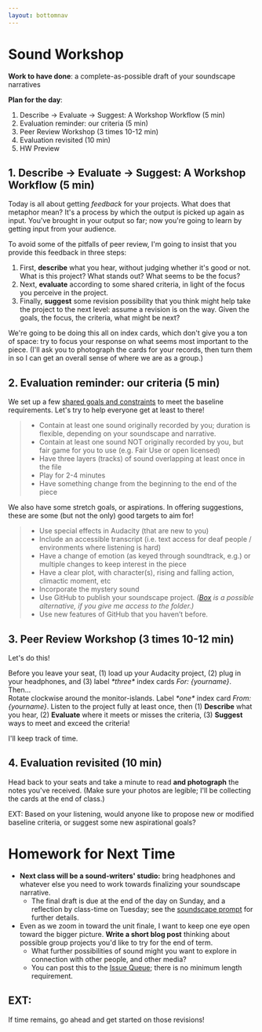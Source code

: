 ```yaml
---
layout: bottomnav
---
```


# Sound Workshop

**Work to have done**: a complete-as-possible draft of your soundscape narratives

**Plan for the day**:

1. Describe -> Evaluate -> Suggest: A Workshop Workflow (5 min)
2. Evaluation reminder: our criteria (5 min)
3. Peer Review Workshop (3 times 10-12 min)
4. Evaluation revisited (10 min)
5. HW Preview


## 1. Describe -> Evaluate -> Suggest: A Workshop Workflow (5 min)

Today is all about getting _feedback_ for your projects. What does that metaphor mean? It's a process by which the output is picked up again as input. You've brought in your output so far; now you're going to learn by getting input from your audience.

<!-- A lot of peer review fails because it falls to one of two extremes: noncommittal nods, or non-stop nitpicking. Neither really takes advantage of the output we have in front of us. -->

To avoid some of the pitfalls of peer review, I'm going to insist that you provide this feedback in three steps:
<div class="alert alert-info">
<ol><li> First, <strong>describe</strong> what you hear, without judging whether it's good or not. What is this project? What stands out? What seems to be the focus? <!-- A lot of times as writers, even soundwriters, we don't even know if our audience is getting the main point we want to get across.  --></li>
<li>Next, <strong>evaluate</strong> according to some shared criteria, in light of the focus you perceive in the project. <!-- NB: This is still a form of description: it's not about "good" or "bad" in the abstract but about where it meets or misses the shared or stated goals. --></li>
<li>Finally, <strong>suggest</strong> some revision possibility that you think might help take the project to the next level: assume a revision is on the way. Given the goals, the focus, the criteria, what might be next? <!-- Pose this as a suggestion, not a command: and interpret these as suggestions, not commands. --></li>
</ol>
</div>

We're going to be doing this all on index cards, which don't give you a ton of space: try to focus your response on what seems most important to the piece. (I'll ask you to photograph the cards for your records, then turn them in so I can get an overall sense of where we are as a group.)

## 2. Evaluation reminder: our criteria (5 min)
We set up a few [shared goals and constraints](http://bit.ly/cdm2019fall-criteria) to meet the baseline requirements. Let's try to help everyone get at least to there!
> * Contain at least one sound originally recorded by you; duration is flexible, depending on your soundscape and narrative.
> * Contain at least one sound NOT originally recorded by you, but fair game for you to use (e.g. Fair Use or open licensed)
> * Have three layers (tracks) of sound overlapping at least once in the file
> * Play for 2-4 minutes
> * Have something change from the beginning to the end of the piece


We also have some stretch goals, or aspirations. In offering suggestions, these are some (but not the only) good targets to aim for!
> * Use special effects in Audacity (that are new to you)
> * Include an accessible transcript (i.e. text access for deaf people / environments where listening is hard)
> * Have a change of emotion (as keyed through soundtrack, e.g.) or multiple changes to keep interest in the piece
> * Have a clear plot, with character(s), rising and falling action, climactic moment, etc
> * Incorporate the mystery sound
> * Use GitHub to publish your soundscape project. _([Box](http://pitt.box.com) is a possible alternative, if you give me access to the folder.)_
> * Use new features of GitHub that you haven’t before.
<!-- one more suggestion, from last year: Practice careful _alignment_ (e.g. of music change with plot change, or an interesting background moment with silence in the foreground) -->

## 3. Peer Review Workshop (3 times 10-12 min)

Let's do this!
<div class="alert alert-info">
Before you leave your seat, (1) load up your Audacity project, (2) plug in your headphones, and (3) label <em>*three*</em> index cards <em>For: {yourname}</em>.
</div>
Then...
<div class="alert alert-success">
Rotate clockwise around the monitor-islands. Label <em>*one*</em> index card <em>From: {yourname}</em>. Listen to the project fully at least once, then (1) <strong>Describe</strong> what you hear, (2) <strong>Evaluate</strong> where it meets or misses the criteria, (3) <strong>Suggest</strong> ways to meet and exceed the criteria!
</div>

I'll keep track of time.

<!-- On subsequent loops, note that you may also want to read and/or refer to the previous index cards... **after** listening to the project first. -->

## 4. Evaluation revisited (10 min)
Head back to your seats and take a minute to read **and photograph** the notes you've received. (Make sure your photos are legible; I'll be collecting the cards at the end of class.)

<div class="alert alert-white">
EXT: Based on your listening, would anyone like to propose new or modified baseline criteria, or suggest some new aspirational goals?
</div>


# Homework for Next Time

* **Next class will be a sound-writers' studio:** bring headphones and whatever else you need to work towards finalizing your soundscape narrative.
  - The final draft is due at the end of the day on Sunday, and a reflection by class-time on Tuesday; see the [soundscape prompt](https://github.com/benmiller314/soundscape-prompt-2019fall) for further details.
* Even as we zoom in toward the unit finale, I want to keep one eye open toward the bigger picture. **Write a short blog post** thinking about possible group projects you'd like to try for the end of term.
  - What further possibilities of sound might you want to explore in connection with other people, and other media?
  - You can post this to the [Issue Queue]({{site.github.repository_url}}/issues/6); there is no minimum length requirement.



## EXT:
If time remains, go ahead and get started on those revisions!
